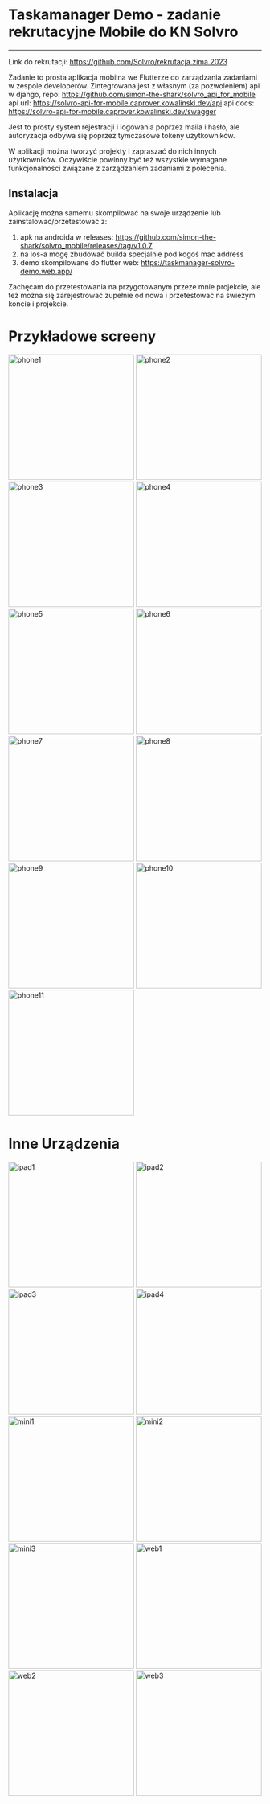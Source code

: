 # Taskamanager Demo - zadanie rekrutacyjne Mobile do KN Solvro

---

Link do rekrutacji: https://github.com/Solvro/rekrutacja.zima.2023

Zadanie to prosta aplikacja mobilna we Flutterze do zarządzania zadaniami w zespole developerów. Zintegrowana jest z własnym (za pozwoleniem) api w django,
repo: https://github.com/simon-the-shark/solvro_api_for_mobile  
api url: https://solvro-api-for-mobile.caprover.kowalinski.dev/api
api docs: https://solvro-api-for-mobile.caprover.kowalinski.dev/swagger

Jest to prosty system rejestracji i logowania poprzez maila i hasło, ale autoryzacja odbywa się poprzez tymczasowe tokeny użytkowników.

W aplikacji można tworzyć projekty i zapraszać do nich innych użytkowników. Oczywiście powinny być też wszystkie wymagane funkcjonalności związane z zarządzaniem zadaniami z polecenia.

## Instalacja

Aplikację można samemu skompilować na swoje urządzenie lub zainstalować/przetestować z:

1. apk na androida w releases: https://github.com/simon-the-shark/solvro_mobile/releases/tag/v1.0.7
2. na ios-a mogę zbudować builda specjalnie pod kogoś mac address
3. demo skompilowane do flutter web: https://taskmanager-solvro-demo.web.app/

Zachęcam do przetestowania na przygotowanym przeze mnie projekcie, ale też można się zarejestrować zupełnie od nowa i przetestować na świeżym koncie i projekcie.

# Przykładowe screeny

<img src="./readme_imgs/phone/phone1.jpeg" alt="phone1" width="250">
<img src="./readme_imgs/phone/phone2.jpeg" alt="phone2" width="250">
<img src="./readme_imgs/phone/phone3.jpeg" alt="phone3" width="250">
<img src="./readme_imgs/phone/phone4.jpeg" alt="phone4" width="250">
<img src="./readme_imgs/phone/phone5.jpeg" alt="phone5" width="250">
<img src="./readme_imgs/phone/phone6.jpeg" alt="phone6" width="250">
<img src="./readme_imgs/phone/phone7.jpeg" alt="phone7" width="250">
<img src="./readme_imgs/phone/phone8.jpeg" alt="phone8" width="250">
<img src="./readme_imgs/phone/phone9.jpeg" alt="phone9" width="250">
<img src="./readme_imgs/phone/phone10.jpeg" alt="phone10" width="250">
<img src="./readme_imgs/phone/phone11.jpeg" alt="phone11" width="250">

# Inne Urządzenia

<img src="./readme_imgs/ipad/ipad1.png" alt="ipad1" width="250">
<img src="./readme_imgs/ipad/ipad2.png" alt="ipad2" width="250">
<img src="./readme_imgs/ipad/ipad3.png" alt="ipad3" width="250">
<img src="./readme_imgs/ipad/ipad4.png" alt="ipad4" width="250">

<img src="./readme_imgs/mini/mini1.png" alt="mini1" width="250">
<img src="./readme_imgs/mini/mini2.png" alt="mini2" width="250">
<img src="./readme_imgs/mini/mini3.png" alt="mini3" width="250">

<img src="./readme_imgs/web/web1.png" alt="web1" width="250">
<img src="./readme_imgs/web/web2.png" alt="web2" width="250">
<img src="./readme_imgs/web/web3.png" alt="web3" width="250">

